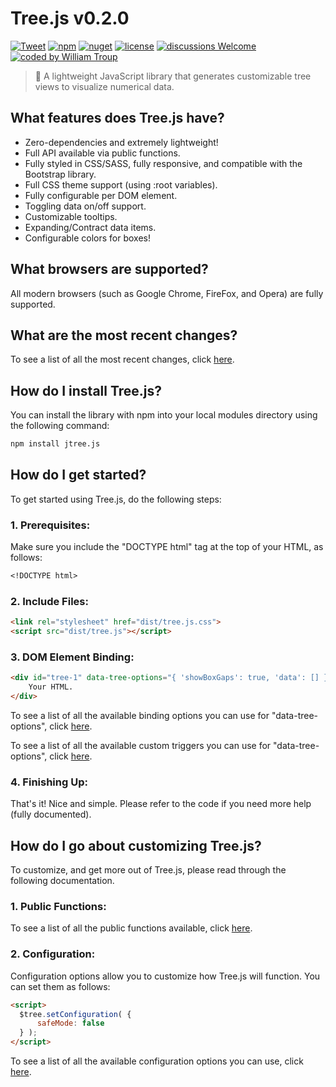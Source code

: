 # Tree.js v0.2.0

[![Tweet](https://img.shields.io/twitter/url/http/shields.io.svg?style=social)](https://twitter.com/intent/tweet?text=Tree.js%2C%20a%20free%20JavaScript%data%20tree&url=https://github.com/williamtroup/Tree.js&hashtags=javascript,tree,data)
[![npm](https://img.shields.io/badge/npmjs-v0.2.0-blue)](https://www.npmjs.com/package/jtree.js)
[![nuget](https://img.shields.io/badge/nuget-v0.2.0-purple)](https://www.nuget.org/packages/jTree.js/)
[![license](https://img.shields.io/badge/license-MIT-green)](https://github.com/williamtroup/Tree.js/blob/main/LICENSE.txt)
[![discussions Welcome](https://img.shields.io/badge/discussions-Welcome-red)](https://github.com/williamtroup/Tree.js/discussions)
[![coded by William Troup](https://img.shields.io/badge/coded_by-William_Troup-yellow)](https://william-troup.com/)

> 🌲 A lightweight JavaScript library that generates customizable tree views to visualize numerical data.


## What features does Tree.js have?

- Zero-dependencies and extremely lightweight!
- Full API available via public functions.
- Fully styled in CSS/SASS, fully responsive, and compatible with the Bootstrap library.
- Full CSS theme support (using :root variables).
- Fully configurable per DOM element.
- Toggling data on/off support.
- Customizable tooltips.
- Expanding/Contract data items.
- Configurable colors for boxes!


## What browsers are supported?

All modern browsers (such as Google Chrome, FireFox, and Opera) are fully supported.


## What are the most recent changes?

To see a list of all the most recent changes, click [here](docs/CHANGE_LOG.md).


## How do I install Tree.js?

You can install the library with npm into your local modules directory using the following command:

```markdown
npm install jtree.js
```


## How do I get started?

To get started using Tree.js, do the following steps:

### 1. Prerequisites:

Make sure you include the "DOCTYPE html" tag at the top of your HTML, as follows:

```markdown
<!DOCTYPE html>
```

### 2. Include Files:

```markdown
<link rel="stylesheet" href="dist/tree.js.css">
<script src="dist/tree.js"></script>
```

### 3. DOM Element Binding:

```markdown
<div id="tree-1" data-tree-options="{ 'showBoxGaps': true, 'data': [] }">
    Your HTML.
</div>
```

To see a list of all the available binding options you can use for "data-tree-options", click [here](docs/binding/OPTIONS.md).

To see a list of all the available custom triggers you can use for "data-tree-options", click [here](docs/binding/CUSTOM_TRIGGERS.md).


### 4. Finishing Up:

That's it! Nice and simple. Please refer to the code if you need more help (fully documented).


## How do I go about customizing Tree.js?

To customize, and get more out of Tree.js, please read through the following documentation.


### 1. Public Functions:

To see a list of all the public functions available, click [here](docs/PUBLIC_FUNCTIONS.md).


### 2. Configuration:

Configuration options allow you to customize how Tree.js will function.  You can set them as follows:

```markdown
<script> 
  $tree.setConfiguration( {
      safeMode: false
  } );
</script>
```

To see a list of all the available configuration options you can use, click [here](docs/configuration/OPTIONS.md).